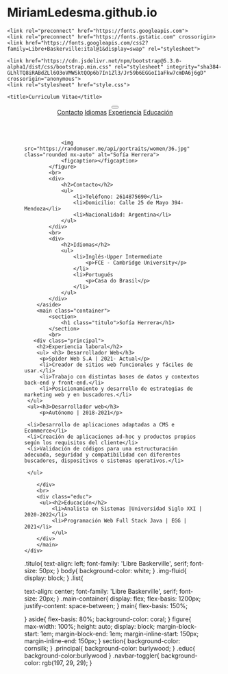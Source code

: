 # MiriamLedesma.github.io
<!DOCTYPE html>
<html lang="es">
<head>
    <meta charset="UTF-8">
    <meta http-equiv="X-UA-Compatible" content="IE=edge">
    <meta name="viewport" content="width=device-width, initial-scale=1.0">
    
    <link rel="preconnect" href="https://fonts.googleapis.com">
    <link rel="preconnect" href="https://fonts.gstatic.com" crossorigin>
    <link href="https://fonts.googleapis.com/css2?family=Libre+Baskerville:ital@1&display=swap" rel="stylesheet">
    
    <link href="https://cdn.jsdelivr.net/npm/bootstrap@5.3.0-alpha1/dist/css/bootstrap.min.css" rel="stylesheet" integrity="sha384-GLhlTQ8iRABdZLl6O3oVMWSktQOp6b7In1Zl3/Jr59b6EGGoI1aFkw7cmDA6j6gD" crossorigin="anonymous">
    <link rel="stylesheet" href="style.css">

    <title>Curriculum Vitae</title>
</head>
<body>
    <header>
        <nav class="navbar navbar-expand-lg bg-body-tertiary">
            <div class="container-fluid">
              <button class="navbar-toggler" type="button" data-bs-toggle="collapse" data-bs-target="#navbarNavAltMarkup" aria-controls="navbarNavAltMarkup" aria-expanded="false" aria-label="Toggle navigation">
                <span class="navbar-toggler-icon"></span>
              </button>
              <div class="collapse navbar-collapse" id="navbarNavAltMarkup">
                <div class="navbar-nav">
                  <a class="nav-link active" aria-current="page" href="#">Contacto</a>
                  <a class="nav-link" href="#">Idiomas</a>
                  <a class="nav-link" href="#">Experiencia</a>
                  <a class="nav-link" href="#">Educación</a>
                </div>
              </div>
            </div>
          </nav>
    </header>
    <div class="main-container">
        <aside class="container-fluid" >
            <figure>
    
                <img src="https://randomuser.me/api/portraits/women/36.jpg" class="rounded mx-auto" alt="Sofía Herrera">
                <figcaption></figcaption>
            </figure>
            <br>
            <div>
                <h2>Contacto</h2>
                <ul>
                    <li>Teléfono: 2614875690</li>
                    <li>Domicilio: Calle 25 de Mayo 394- Mendoza</li>
                    <li>Nacionalidad: Argentina</li>
                </ul>
            </div>
            <br>
            <div>
                <h2>Idiomas</h2>
                <ul>
                    <li>Inglés-Upper Intermediate
                        <p>FCE - Cambridge University</p>
                    </li>
                    <li>Portugués
                        <p>Casa do Brasil</p>
                    </li>
                </ul>
            </div>
        </aside>
        <main class="container">
            <section>
                <h1 class="titulo">Sofía Herrera</h1>
            </section>
            <br>
       <div class="principal">
        <h2>Experiencia laboral</h2>
        <ul> <h3> Desarrollador Web</h3> 
         <p>Spider Web S.A | 2021- Actual</p>
         <li>Creador de sitios web funcionales y fáciles de usar.</li>
         <li>Trabajo con distintas bases de datos y contextos back-end y front-end.</li>
         <li>Posicionamiento y desarrollo de estrategias de marketing web y en buscadores.</li>
     </ul>
     <ul><h3>Desarrollador web</h3>
         <p>Autónomo | 2018-2021</p>
     
     <li>Desarrollo de aplicaciones adaptadas a CMS e Ecommerce</li>
     <li>Creación de aplicaciones ad-hoc y productos propios según los requisitos del cliente</li>
     <li>Validación de códigos para una estructuración adecuada, seguridad y compatibilidad con diferentes buscadores, dispositivos o sistemas operativos.</li>
     
     </ul>
     
        </div>
        <br>
        <div class="educ">
         <ul><h2>Educación</h2>
             <li>Analista en Sistemas |Universidad Siglo XXI | 2020-2022</li>
             <li>Programación Web Full Stack Java | EGG | 2021</li>
             </ul>
        </div>
        </main>
    </div>
    
   <script src="js/function.js"></script>
   
</body>
</html>
.titulo{
    text-align: left;
    font-family: 'Libre Baskerville', serif;
    font-size: 50px;
}
body{
    background-color: white;
}
.img-fluid{
   display: block;
}
.list{
    
   text-align: center;
   font-family: 'Libre Baskerville', serif;
   font-size: 20px;
}
.main-container{
    display: flex;
    flex-basis: 1200px;
    justify-content: space-between;
}
main{
    flex-basis: 150%;
    
}
aside{
    flex-basis: 80%;
    background-color: coral;
}
figure{
    max-width: 100%;
    height: auto;
    display: block;
    margin-block-start: 1em;
    margin-block-end: 1em;
    margin-inline-start: 150px;
    margin-inline-end: 150px;
}
section{
    background-color: cornsilk;
}
.principal{
    background-color: burlywood;
}
.educ{
    background-color:burlywood
}
.navbar-toggler{
    background-color: rgb(197, 29, 29);
}
